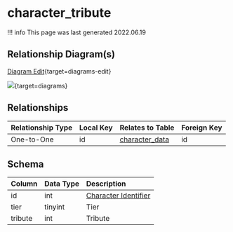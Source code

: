 # character_tribute

!!! info
	This page was last generated 2022.06.19

## Relationship Diagram(s)

[Diagram Edit](https://mermaid.live/edit#eyJjb2RlIjoiZXJEaWFncmFtXG4gICAgY2hhcmFjdGVyX3RyaWJ1dGUge1xuICAgICAgICBpbnR1bnNpZ25lZCBpZFxuICAgIH1cbiAgICBjaGFyYWN0ZXJfZGF0YSB7XG4gICAgICAgIHZhcmNoYXIgbmFtZVxuICAgICAgICBpbnR1bnNpZ25lZCBpZFxuICAgICAgICBpbnR1bnNpZ25lZCB6b25lX2lkXG4gICAgICAgIGludHVuc2lnbmVkIHpvbmVfaW5zdGFuY2VcbiAgICB9XG4gICAgY2hhcmFjdGVyX3RyaWJ1dGUgfHwtLW97IGNoYXJhY3Rlcl9kYXRhIDogT25lLXRvLU9uZVxuXG4iLCJtZXJtYWlkIjp7InRoZW1lIjoiZGVmYXVsdCJ9LCJ1cGRhdGVFZGl0b3IiOnRydWUsImF1dG9TeW5jIjp0cnVlLCJ1cGRhdGVEaWFncmFtIjp0cnVlfQ==){target=diagrams-edit}

[![](https://mermaid.ink/img/eyJjb2RlIjoiZXJEaWFncmFtXG4gICAgY2hhcmFjdGVyX3RyaWJ1dGUge1xuICAgICAgICBpbnR1bnNpZ25lZCBpZFxuICAgIH1cbiAgICBjaGFyYWN0ZXJfZGF0YSB7XG4gICAgICAgIHZhcmNoYXIgbmFtZVxuICAgICAgICBpbnR1bnNpZ25lZCBpZFxuICAgICAgICBpbnR1bnNpZ25lZCB6b25lX2lkXG4gICAgICAgIGludHVuc2lnbmVkIHpvbmVfaW5zdGFuY2VcbiAgICB9XG4gICAgY2hhcmFjdGVyX3RyaWJ1dGUgfHwtLW97IGNoYXJhY3Rlcl9kYXRhIDogT25lLXRvLU9uZVxuXG4iLCJtZXJtYWlkIjp7InRoZW1lIjoiZGVmYXVsdCJ9LCJ1cGRhdGVFZGl0b3IiOnRydWUsImF1dG9TeW5jIjp0cnVlLCJ1cGRhdGVEaWFncmFtIjp0cnVlfQ==)](https://mermaid.ink/img/eyJjb2RlIjoiZXJEaWFncmFtXG4gICAgY2hhcmFjdGVyX3RyaWJ1dGUge1xuICAgICAgICBpbnR1bnNpZ25lZCBpZFxuICAgIH1cbiAgICBjaGFyYWN0ZXJfZGF0YSB7XG4gICAgICAgIHZhcmNoYXIgbmFtZVxuICAgICAgICBpbnR1bnNpZ25lZCBpZFxuICAgICAgICBpbnR1bnNpZ25lZCB6b25lX2lkXG4gICAgICAgIGludHVuc2lnbmVkIHpvbmVfaW5zdGFuY2VcbiAgICB9XG4gICAgY2hhcmFjdGVyX3RyaWJ1dGUgfHwtLW97IGNoYXJhY3Rlcl9kYXRhIDogT25lLXRvLU9uZVxuXG4iLCJtZXJtYWlkIjp7InRoZW1lIjoiZGVmYXVsdCJ9LCJ1cGRhdGVFZGl0b3IiOnRydWUsImF1dG9TeW5jIjp0cnVlLCJ1cGRhdGVEaWFncmFtIjp0cnVlfQ==){target=diagrams}


## Relationships

| Relationship Type | Local Key | Relates to Table | Foreign Key |
| :--- | :--- | :--- | :--- |
| One-to-One | id | [character_data](../../schema/characters/character_data.md) | id |


## Schema

| Column | Data Type | Description |
| :--- | :--- | :--- |
| id | int | [Character Identifier](character_data.md) |
| tier | tinyint | Tier |
| tribute | int | Tribute |

